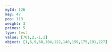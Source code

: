 ```yaml
---
myId: 126
key: 47
pos: 113
weight: 3
primes: 5
type: test
value: [701,2,-1,1]
object: [1,6,9,68,104,122,140,159,175,191,227]
---
```

